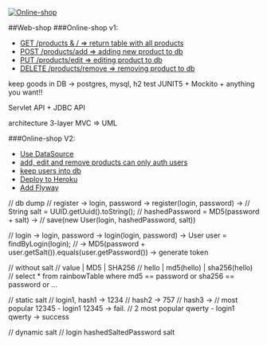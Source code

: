 [![Online-shop](https://github.com/PolyakPavlo/shop/actions/workflows/products.yml/badge.svg)](https://github.com/PolyakPavlo/shop/actions/workflows/products.yml)

##Web-shop
###Online-shop v1:
- [GET /products & / => return table with all products]()
- [POST /products/add => adding new product to db]()
- [PUT /products/edit => editing  product to db]()
- [DELETE /products/remove => removing product to db]()

keep goods in DB -> postgres, mysql, h2
test JUNIT5 + Mockito + anything you want!!

Servlet API + JDBC API

architecture 3-layer MVC => UML

###Online-shop V2:
- [Use DataSource]()
- [add, edit and remove products can only auth users]()
- [keep users into db]()
- [Deploy to Heroku]()
- [Add Flyway]()

// db dump
// register -> login, password -> register(login, password) ->
//					String salt = UUID.getUuid().toString();
// 					hashedPassword = MD5(password + salt) ->
// 					save(new User(login, hashedPassword, salt))

// login -> login, password -> login(login, password) -> User user = findByLogin(login);
//  -> MD5(password + user.getSalt()).equals(user.getPassword()) -> generate token

// without salt
// value   |  MD5       | SHA256
// hello   | md5(hello) | sha256(hello)
// select * from rainbowTable where md5 == password or sha256 == password or ...

// static salt
// login1, hash1 -> 1234
// hash2 -> 757
// hash3 ->
// most popular 12345 -   login1 12345 -> fail.
// 2 most popular qwerty - login1 qwerty -> success

// dynamic salt
// login hashedSaltedPassword salt